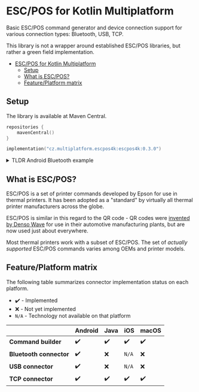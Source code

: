 # ESC/POS for Kotlin Multiplatform

Basic ESC/POS command generator and device connection support for various connection types: Bluetooth, USB, TCP.

This library is not a wrapper around established ESC/POS libraries, but rather a green field implementation.

<!-- TOC -->
* [ESC/POS for Kotlin Multiplatform](#escpos-for-kotlin-multiplatform)
  * [Setup](#setup)
  * [What is ESC/POS?](#what-is-escpos)
  * [Feature/Platform matrix](#featureplatform-matrix)
<!-- TOC -->

## Setup
The library is available at Maven Central.

```kotlin
repositories {
    mavenCentral()
}
```
```kotlin
implementation("cz.multiplatform.escpos4k:escpos4k:0.3.0")
```

<details> 
  <summary>TLDR Android Bluetooth example</summary>

```kotlin
suspend fun awaitPrint(): MyError? {
  val btManager = BluetoothPrinterManager(requireContext())
  val device = btManager.pairedPrinters().firstOrNull() 
      ?: return MyError.NotFound
  val connection = btManager.openConnection(device)?.takeIf { it.isOpen } // (1)
      ?: return MynError.Disconnected
  
  val config = PrinterConfiguration(charactersPerLine = 32)
  val libraryError: PrintError? = connection.print(configuration) {       // (2)
    // MULTIPLE TEXT ALIGNMENTS PER LINE
    line("Famous bridges:")
    charset(Charset.CP865) // Can encode Ø, but not ů
    segmentedLine(
      LineSegment("Øresundsbroen", TextAlignment.LEFT),
      LineSegment("7845m", TextAlignment.RIGHT),
    )
    charset(Charset.CP852) // Can encode ů, but not Ø
    segmentedLine(
      LineSegment("Karlův most", TextAlignment.LEFT),
      LineSegment("515m", TextAlignment.RIGHT),
    )
    
    // STANDARD TEXT STYLING, CAN BE SCOPED USING
    // with-STYLE BUILDERS
    withTextSize(width = 2, height = 3) {
      line("Me big!")
    }
    line("Me small again!")
    
    bold(true)
    line("Normal and bald. Wait.. I wanted BOLD!")
    bold(false)

    // BARCODES - SUPPORTS A NUMBER OF 1D and 2D CODES
    val qrCode: Either<QRCodeError, QRCodeSpec> = 
        BarcodeSpec.QRCodeSpec("Hello from the QR Code!")
    qrCode
      .onRight(::barcode)
      .onLeft { err ->
        line("Could not construct QR code:")
        line(err.toString())
    }
  }
  
  return libraryError?.let(::mapToMyError)
}

fun mapToMyError(libraryError: PrintError): MyError {
    // ...
}
```

```kotlin
(1) Use the PrinterManager to open a Bluetooth connection
(2) Print using the CommandBuilder
```
</details>

## What is ESC/POS?

ESC/POS is a set of printer commands developed by Epson for use in thermal printers.
It has been adopted as a "standard" by virtually all thermal printer manufacturers across the globe.

ESC/POS is similar in this regard to the QR code - QR codes
were [invented by Denso Wave](https://en.wikipedia.org/wiki/QR_code)
for use in their automotive manufacturing plants, but are now used just about everywhere.

Most thermal printers work with a subset of ESC/POS. The set of _actually supported_ ESC/POS commands varies 
among OEMs and printer models.

## Feature/Platform matrix

The following table summarizes connector implementation status on each platform.

- :heavy_check_mark: - Implemented
- :x: - Not yet implemented
- `N/A` - Technology not available on that platform

|                         | Android            | Java               | iOS                | macOS              |
|-------------------------|--------------------|--------------------|--------------------|--------------------|
| **Command builder**     | :heavy_check_mark: | :heavy_check_mark: | :heavy_check_mark: | :heavy_check_mark: |
| **Bluetooth connector** | :heavy_check_mark: | :x:                | `N/A`              | :x:                |
| **USB connector**       | :heavy_check_mark: | :x:                | `N/A`              | :x:                |
| **TCP connector**       | :heavy_check_mark: | :heavy_check_mark: | :heavy_check_mark: | :heavy_check_mark: |
